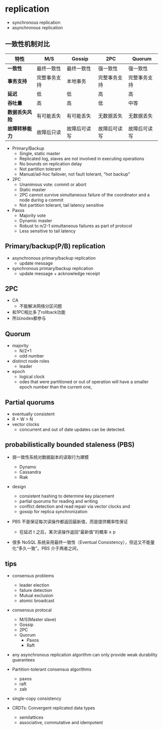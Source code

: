 # replication
+ synchronous replication
+ asynchronous replication

## 一致性机制对比

| 特性             | M/S               | Gossip           | 2PC              | Quorum           |
|------------------|-------------------|------------------|------------------|------------------|
| **一致性**       | 最终一致性        | 最终一致性       | 强一致性         | 强一致性         |
| **事务支持**     | 完整事务支持      | 本地事务          | 完整事务支持      | 完整事务支持      |
| **延迟**         | 低                | 低               | 高                | 高                |
| **吞吐量**       | 高                | 高               | 低                | 中等              |
| **数据丢失风险** | 有可能丢失        | 有可能丢失       | 无数据丢失        | 无数据丢失        |
| **故障转移能力** | 故障后只读        | 故障后可读写     | 故障后可读写      | 故障后可读写      |


+ Primary/Backup
    + Single, static master
    + Replicated log, slaves are not involved in executing operations
    + No bounds on replication delay
    + Not partition tolerant
    + Manual/ad-hoc failover, not fault tolerant, "hot backup"
+ 2PC
    + Unanimous vote: commit or abort
    + Static master
    + 2PC cannot survive simultaneous failure of the coordinator and a node during a commit
    + Not partition tolerant, tail latency sensitive
+ Paxos
    + Majority vote
    + Dynamic master
    + Robust to n/2-1 simultaneous failures as part of protocol
    + Less sensitive to tail latency

## Primary/backup(P/B) replication
+ asynchronous primary/backup replication 
    + update message
+ synchronous primary/backup replication
    + update message + acknowledge receipt

## 2PC
+ CA
    + 不能解决网络分区问题
+ 和1PC相比多了rollback功能
+ 所以nodes都参与

## Quorum
+ majority
    + N/2+1
    + odd number
+ distinct node roles
    + leader
+ epoch
    + logical clock
    + odes that were partitioned or out of operation will have a smaller epoch number than the current one,

## Partial quorums
+ eventually consistent
+ R + W > N
+ vector clocks
    + concurrent and out of date updates can be detected.

## probabilistically bounded staleness (PBS)
+ 弱一致性系统对数据副本的读取行为建模
    + Dynamo
    + Cassandra
    + Riak

+ design
    + consistent hashing to determine key placement
    + partial quorums for reading and writing
    + conflict detection and read repair via vector clocks and
    + gossip for replica synchronization

+ PBS 不是保证每次读操作都返回最新值，而是提供概率性保证
    + 在延迟 t 之后，某次读操作返回“最新值”的概率 ≥ p

+ 很多 NoSQL 系统采用最终一致性（Eventual Consistency），但这又不能量化“多久一致”。PBS 介于两者之间，
## tips
+ consensus problems
    + leader election
    + failure detection
    + Mutual exclusion
    + atomic broadcast

+ consensus protocal
    + M/S(Master slave)
    + Gossip
    + 2PC
    + Quorum
        + Paxos
        + Raft

+  any asynchronous replication algorithm can only provide weak durability guarantees

+ Partition-tolerant consensus algorithms
    + paxos
    + raft
    + zab
+ single-copy consistency

+ CRDTs: Convergent replicated data types
    + semilattices
    + associative, commutative and idempotent

